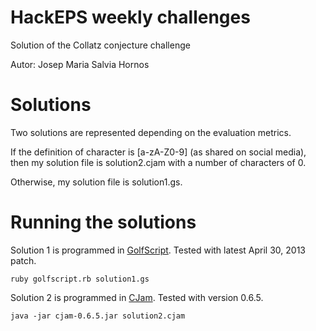 # HackEPS weekly challenges

Solution of the Collatz conjecture challenge

Autor: Josep Maria Salvia Hornos

# Solutions

Two solutions are represented depending on the evaluation metrics.

If the definition of character is [a-zA-Z0-9] (as shared on social media), then my solution file is solution2.cjam with a number of characters of 0.

Otherwise, my solution file is solution1.gs.

# Running the solutions

Solution 1 is programmed in [GolfScript](http://www.golfscript.com/golfscript/). Tested with latest April 30, 2013 patch.
```
ruby golfscript.rb solution1.gs
```

Solution 2 is programmed in [CJam](https://sourceforge.net/p/cjam/). Tested with version 0.6.5.
```
java -jar cjam-0.6.5.jar solution2.cjam
```